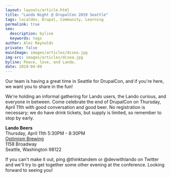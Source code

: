 ```yaml
---
layout: layouts/article.html
title: "Lando Night @ DrupalCon 2019 Seattle"
tags: localdev, Drupal, Community, Learning
permalink: true
seo:
  description: byline
  keywords: tags
author: Alec Reynolds
private: false
mainImage: images/articles/dcsea.jpg
img-src: images/articles/dcsea.jpg
byline: Peace, love, and Lando.
date: 2019-04-09
---
```


Our team is having a great time in Seattle for DrupalCon, and if you're here, we want you to share in the fun!

We're holding an informal gathering for Lando users, the Lando curious, and everyone in between. Come celebrate the end of DrupalCon on Thursday, April 11th with good conversation and good beer. No registration is necessary; we do have drink tickets, but supply is limited, so remember to stop by early.

**Lando Beers** <br/>
Thursday, April 11th 5:30PM - 8:30PM <br/>
[Optimism Brewing](http://optimismbrewing.com) <br/>
1158 Broadway <br/>
Seattle, Washington 98122 <br/>

If you can't make it out, ping @thinktandem or @devwithlando on Twitter and we'll try to get together some other evening at the conference. Looking forward to seeing you!
